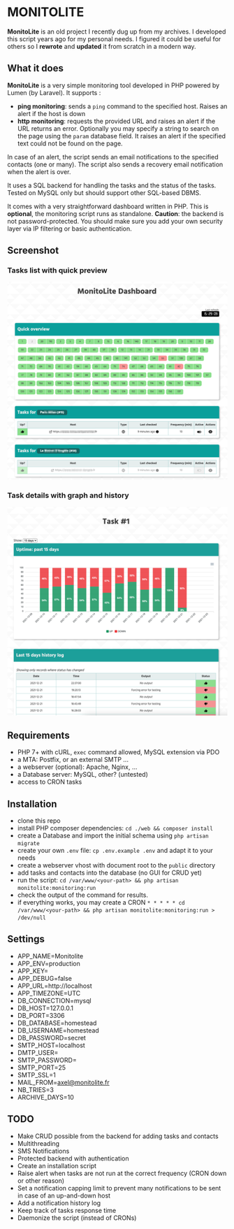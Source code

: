# MONITOLITE

**MonitoLite** is an old project I recently dug up from my archives. I developed this script years ago for my personal needs.
I figured it could be useful for others so I **rewrote** and **updated** it from scratch in a modern way.


## What it does

**MonitoLite** is a very simple monitoring tool developed in PHP powered by Lumen (by Laravel). It supports :
 * **ping monitoring**: sends a `ping` command to the specified host. Raises an alert if the host is down
 * **http monitoring**: requests the provided URL and raises an alert if the URL returns an error. Optionally you may specify a string to search on the page using the `param` database field. It raises an alert if the specified text could not be found on the page.

 In case of an alert, the script sends an email notifications to the specified contacts (one or many).
 The script also sends a recovery email notification when the alert is over.

It uses a SQL backend for handling the tasks and the status of the tasks.
Tested on MySQL only but should support other SQL-based DBMS.

It comes with a very straightforward dashboard written in PHP. This is **optional**, the monitoring script runs as standalone.
**Caution**: the backend is not password-protected. You should make sure you add your own security layer via IP filtering or basic authentication.

## Screenshot

### Tasks list with quick preview

![screenshot](https://github.com/axeloz/monitolite/raw/main/screenshot.png "Logo")

### Task details with graph and history

![screenshot](https://github.com/axeloz/monitolite/raw/main/screenshot2.png "Logo")


## Requirements

* PHP 7+ with cURL, `exec` command allowed, MySQL extension via PDO
* a MTA: Postfix, or an external SMTP ...
* a webserver (optional): Apache, Nginx, ...
* a Database server: MySQL, other? (untested)
* access to CRON tasks

## Installation

 * clone this repo
 * install PHP composer dependencies: `cd ./web && composer install`
 * create a Database and import the initial schema using `php artisan migrate`
 * create your own `.env` file: `cp .env.example .env` and adapt it to your needs
 * create a webserver vhost with document root to the `public` directory
 * add tasks and contacts into the database (no GUI for CRUD yet)
 * run the script: `cd /var/www/<your-path> && php artisan monitolite:monitoring:run`
 * check the output of the command for results.
 * if everything works, you may create a CRON `* * * * * cd /var/www/<your-path> && php artisan monitolite:monitoring:run > /dev/null`


## Settings

* APP_NAME=Monitolite
* APP_ENV=production
* APP_KEY=<GENERATE KEY HERE>
* APP_DEBUG=false
* APP_URL=http://localhost
* APP_TIMEZONE=UTC
* DB_CONNECTION=mysql
* DB_HOST=127.0.0.1
* DB_PORT=3306
* DB_DATABASE=homestead
* DB_USERNAME=homestead
* DB_PASSWORD=secret
* SMTP_HOST=localhost
* DMTP_USER=
* SMTP_PASSWORD=
* SMTP_PORT=25
* SMTP_SSL=1
* MAIL_FROM=axel@monitolite.fr
* NB_TRIES=3
* ARCHIVE_DAYS=10


## TODO

 * Make CRUD possible from the backend for adding tasks and contacts
 * Multithreading
 * SMS Notifications
 * Protected backend with authentication
 * Create an installation script
 * Raise alert when tasks are not run at the correct frequency (CRON down or other reason)
 * Set a notification capping limit to prevent many notifications to be sent in case of an up-and-down host
 * Add a notification history log
 * Keep track of tasks response time
 * Daemonize the script (instead of CRONs)